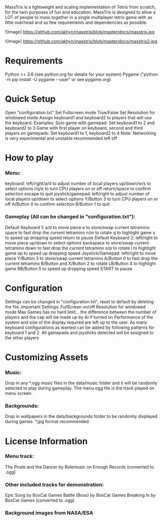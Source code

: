 MassTris is a lightweight and scaling implementation of Tetris from scratch, for the twin purposes of fun and education.
MassTris is designed to allow a LOT of people to mass together in a single multiplayer tetris game with as little
overhead and as few requirements and dependencies as possible.

![Image] https://github.com/akhyn/masstris/blob/master/docs/masstris.jpg

![Image] https://github.com/akhyn/masstris/blob/master/docs/masstris2.jpg


Requirements
============
Python >= 3.6 (see python.org for details for your system)
Pygame ("python -m pip install -U pygame --user" or see pygame.org)


Quick Setup
===========
Open "configuration.txt"
Set Fullscreen mode True/False
Set Resolution for windowed mode
Assign keyboard1 and keyboard2 to players that will use the keyboard.
Examples:
 Solo game with gamepad: Set keyboard1 to 2 and keyboard2 to 3
 Game with first player on keyboard, second and third players on gamepads: Set keyboard1 to 1, keyboard2 to 4
Note: Networking is very experimental and unstable recommended left off


How to play
===========
### Menu:
  keyboard:
    left/right/a/d to adjust number of local players
    up/down/w/s to select options
    i/q/e to turn CPU players on or off
    return/space to confirm selection
    escape to quit
  joystick/gamepad:
    left/right to adjust number of local players
    up/down to select options
    Y/Button 3 to turn CPU players on or off
    A/Button 0 to confirm selection
    B/Button 1 to quit

### Gameplay (All can be changed in "configuration.txt"):
  Default Keyboard 1:
    a/d to move piece
    e to store/swap current tetramino
    space to fast drop the current tetramino
    n/m to rotate
    q to highlight game
    s to speed up dropping speed
    return to pause
  Default Keyboard 2:
    left/right to move piece
    up/down to select options
    backspace to store/swap current tetramino
    down to fast drop the current tetramino
    o/p to rotate
    i to highlight game
    up to speed up dropping speed
  Joystick/Gamepad:
    left/right to move piece
    Y/Button 3 to store/swap current tetramino
    A/Button 0 to fast drop the current tetramino
    B/Button and X/Button 2 to rotate
    LB/Button 4 to highlight game
    RB/Button 5 to speed up dropping speed
    START to pause


Configuration
 ============
Settings can be changed in "configuration.txt", reset to default by deleting the file.
Important Settings:
FullScreen on/off
Resolution for windowed mode
Max Games has no hard limit... the difference between the number of players and the cap will be made up by AI if turned on
Performance of the system and size of the display required are left up to the user.
As many keyboard configurations as wanted can be added by following patterns for keyboard 1 and 2.
All gamepads and joysticks detected will be assigned to the other players


Customizing Assets
==================
### Music:
Drop in any *.ogg music files in the data/music folder and it will be randomly selected to play during gameplay.
The menu.ogg file is the track played on menu screen.

### Backgrounds:
Drop in wallpapers in the data/backgrounds folder to be randomly displayed during games.
*.jpg format recommended


License Information
===================
### Menu track:
The Pirate and the Dancer by Rolemusic on Enough Records
(converted to .ogg)

### Other included tracks for demonstration:
Epic Song by BoxCat Games
Battle (Boss) by BoxCat Games
Breaking In by BoxCat Games
(converted to .ogg)

### Background images from NASA/ESA
